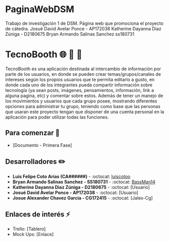 # PaginaWebDSM
Trabajo de investigación 1 de DSM. Página web que promociona el proyecto de cátedra.
Josué David Avelar Ponce - AP172038
Katherine Dayanna Diaz Zúniga - D2180675 
Bryan Armando Salinas Sanchez ss180731

# TecnoBooth :globe_with_meridians: :iphone: :speech_balloon:
TecnoBooth es una aplicación destinada al intercambio de información por parte de los usuarios, en donde se pueden crear temas/grupos/canales de intereses según los propios usuarios que te permita editarlo a gusto, en donde cada uno de los integrantes pueda compartir información sobre tecnología (ya sean posts, imágenes, pensamientos, información, link a alguna pagina, etc) y comentar sobre estos. Además de tener un manejo de los movimientos y usuarios que cada grupo posee, mostrando diferentes opciones para administrar tu grupo, teniendo como base que las personas que usaran este proyecto tengan que disponer de una cuenta personal en la aplicación para poder utilizar todas las funciones.

## Para comenzar :rocket:
* [Documento - Primera Fase] 

## Desarrolladores :pencil2:
* **Luis Felipe Coto Arias (CA######)** - :octocat: [luiscotoo](https://github.com/luiscotoo)
* **Bryan Armando Salinas Sanchez - SS180731** - :octocat: [BassMan14](https://github.com/BassMan14)
* **Katherine Dayanna Diaz Zúniga - D2180675** - :octocat: [Usuario]
* **Josué David Avelar Ponce - AP172038** - :octocat: [Usuario]
* **Josue Alexander Chavez Garcia - CG172415** - :octocat: [Jalex-Cg]


## Enlaces de interés :zap:
* Trello: [Tablero]
* Mock Ups: [Enlace]